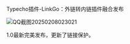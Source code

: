 Typecho插件-LinkGo：外链转内链插件融合发布

![QQ截图20250208023021](https://github.com/user-attachments/assets/70ed1a6c-71f9-4eb9-b646-b62b29e63a83)

1.0最新完美发布，更新了链接保护。

